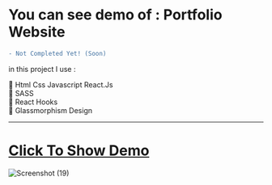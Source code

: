 
# You can see demo of : Portfolio Website

```diff
- Not Completed Yet! (Soon)
```

in this project I use :

🔴 Html Css Javascript React.Js <br/>
🔴 SASS <br/>
🔴 React Hooks<br/>
🔴 Glassmorphism Design 

---

# <a href="https://mohammad-new-portfolio.netlify.app" target="_blank"> Click To Show Demo</a>

![Screenshot (19)](https://user-images.githubusercontent.com/48680310/195527068-39e642fa-c3ee-4161-9a57-c5096dc25b9b.png)


